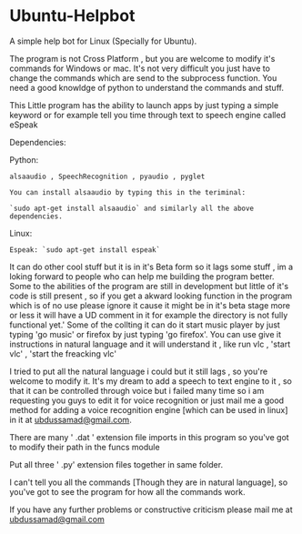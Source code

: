 # Ubuntu-Helpbot
A simple help bot for Linux (Specially for Ubuntu).

The program is not Cross Platform , but you are welcome to modify it's commands for Windows or mac. It's not very difficult you just have to change the commands which are send to the subprocess function.
You need a good knowldge of python to understand the commands and stuff.

This Little program has the ability to launch apps by just typing a simple keyword or for example tell you time through text to speech engine called eSpeak

Dependencies:

Python:
	
	alsaaudio , SpeechRecognition , pyaudio , pyglet

	You can install alsaaudio by typing this in the teriminal:

	`sudo apt-get install alsaaudio` and similarly all the above dependencies.

Linux:
	
	Espeak: `sudo apt-get install espeak`

It can do other cool stuff but it is in it's Beta form so it lags some stuff , im a loking forward to people who can help me building the program better.
Some to the abilities of the program are still in development but little of it's code is still present , so if you get a akward looking function in the program which is of no use please ignore it cause it might be in it's beta stage more or less it will have a UD  comment in it for example the directory is not fully functional yet.'
Some of the collting it can do it start music player by just typing 'go music' or firefox by just typing 'go firefox'.
You can use give it instructions in natural language and it will understand it , like run vlc , 'start vlc' , 'start the freacking vlc'

I tried to put all the natural language i could but it still lags , so you're welcome to  modify it.
It's my dream to add a speech to text engine to  it , so that it can be controlled through voice but i failed many time so i am requesting you guys to edit it for voice recognition or just mail me a good method for adding a voice recognition engine [which can be used in linux] in it at ubdussamad@gmail.com.

There are many ' .dat '  extension file imports in this program so  you've got to modify their path in the funcs module

Put all three ' .py'  extension files together in same folder.

I can't tell you all the commands [Though they are in natural language], so you've got to see the program for how all the commands work.

If you have any further problems or constructive criticism please mail me at ubdussamad@gmail.com
